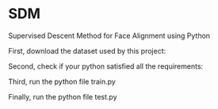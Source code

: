 # SDM
Supervised Descent Method for Face Alignment using Python

First, download the dataset used by this project: 

Second, check if your python satisfied all the requirements:

Third, run the python file train.py

Finally, run the python file test.py
